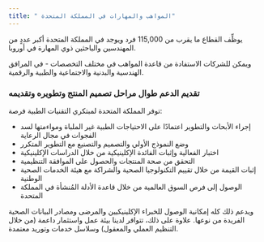 ```yaml
---
title: " المواهب والمهارات في المملكة المتحدة"
---
```

يوظِّف القطاع ما يقرب من 115,000 فرد ويوجد في المملكة المتحدة أكبر عددٍ من المهندسين والباحثين ذوي المهارة في أوروبا.

ويمكن للشركات الاستفادة من قاعدة المواهب في مختلف التخصصات - في المرافق الهندسية والبدنية والاجتماعية والطبية والرقمية.

### تقديم الدعم طوال مراحل تصميم المنتج وتطويره وتقديمه

توفر المملكة المتحدة لمبتكري التقنيات الطبية فرصة:

- إجراء الأبحاث والتطوير اعتمادًا على الاحتياجات الطبية غير الملباة ومواءمتها لسد الفجوات في مجال الرعاية
- وضع النموذج الأولي والتصميم والتصنيع مع التطوير المتكرر
- اختبار الفعالية وإثبات الفائدة الإكلينيكية من خلال الدراسات الإكلينيكية
- التحقق من صحة المنتجات والحصول على الموافقة التنظيمية
- إثبات القيمة من خلال تقييم التكنولوجيا الصحية والشراكة مع هيئة الخدمات الصحية الوطنية
- الوصول إلى فرص السوق العالمية من خلال قاعدة الأدلة المُنشأة في المملكة المتحدة

ويدعم ذلك كله إمكانية الوصول للخبراء الإكلينيكيين والمرضى ومصادر البيانات الصحية الفريدة من نوعها. علاوة على ذلك، تتوافر لدينا بيئة عمل واستثمار داعمة (من خلال التنظيم العملي والمعقول) وسلاسل خدمات وتوريد معتمدة.

